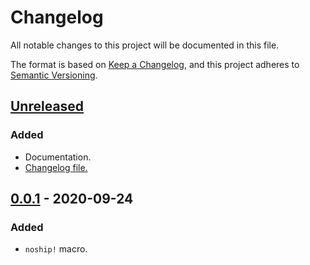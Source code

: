 # Changelog
All notable changes to this project will be documented in this file.

The format is based on [Keep a Changelog](https://keepachangelog.com/en/1.0.0/),
and this project adheres to [Semantic Versioning](https://semver.org/spec/v2.0.0.html).

## [Unreleased]
### Added
- Documentation.
- [Changelog file.](Changelog.md)

## [0.0.1] - 2020-09-24
### Added
- `noship!` macro.

[Unreleased]: https://github.com/kafji/noship/tree/master
[0.0.1]: https://github.com/kafji/noship/tree/0.0.1
